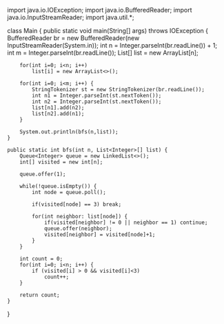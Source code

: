 import java.io.IOException;
import java.io.BufferedReader;
import java.io.InputStreamReader;
import java.util.*;

class Main {
	public static void main(String[] args) throws IOException {
		BufferedReader br = new BufferedReader(new InputStreamReader(System.in));
		int n = Integer.parseInt(br.readLine()) + 1;
		int m = Integer.parseInt(br.readLine());
		List<Integer>[] list = new ArrayList[n];

		for(int i=0; i<n; i++)
			list[i] = new ArrayList<>();

		for(int i=0; i<m; i++) {
			StringTokenizer st = new StringTokenizer(br.readLine());
			int n1 = Integer.parseInt(st.nextToken());
			int n2 = Integer.parseInt(st.nextToken());
			list[n1].add(n2);
			list[n2].add(n1);
		}

		System.out.println(bfs(n,list));
	}

	public static int bfs(int n, List<Integer>[] list) {
		Queue<Integer> queue = new LinkedList<>();
		int[] visited = new int[n];

		queue.offer(1);

		while(!queue.isEmpty()) {
			int node = queue.poll();

			if(visited[node] == 3) break;

			for(int neighbor: list[node]) {
				if(visited[neighbor] != 0 || neighbor == 1) continue;
				queue.offer(neighbor);
				visited[neighbor] = visited[node]+1;
			}
		}

		int count = 0;
		for(int i=0; i<n; i++) {
			if (visited[i] > 0 && visited[i]<3)
				count++;
		}

		return count;
	}
}